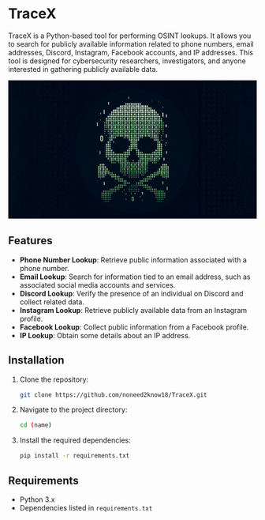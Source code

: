 # TraceX

TraceX is a Python-based tool for performing OSINT lookups. It allows you to search for publicly available information related to phone numbers, email addresses, Discord, Instagram, Facebook accounts, and IP addresses. This tool is designed for cybersecurity researchers, investigators, and anyone interested in gathering publicly available data.

![Image](./n2kxjonny.jpg)


## Features

- **Phone Number Lookup**: Retrieve public information associated with a phone number.
- **Email Lookup**: Search for information tied to an email address, such as associated social media accounts and services.
- **Discord Lookup**: Verify the presence of an individual on Discord and collect related data.
- **Instagram Lookup**: Retrieve publicly available data from an Instagram profile.
- **Facebook Lookup**: Collect public information from a Facebook profile.
- **IP Lookup**: Obtain some details about an IP address.

## Installation

1. Clone the repository:
    ```bash
    git clone https://github.com/noneed2know18/TraceX.git
    ```
   
2. Navigate to the project directory:
    ```bash
    cd (name)
    ```

3. Install the required dependencies:
    ```bash
    pip install -r requirements.txt
    ```

## Requirements

- Python 3.x
- Dependencies listed in `requirements.txt`
